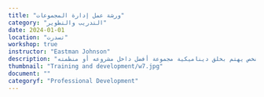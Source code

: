 ```yaml
---
title: "ورشة عمل إدارة المجموعات"
category: "التدريب والتطوير"
date: 2024-01-01
location: "تسدرت"
workshop: true
instructor: "Eastman Johnson"
description: "جزء أساسي من ضمان نجاح المشروع هو وجود فريق يعمل بشكل جيد معًا. إن وجود ميسر ماهر يتفاعل مع جميع أفراد المجموعة ويشجع الجميع يعد جزءًا مهمًا من ذلك. تتناول هذه الورشة نصائح حول إدارة المجموعات وكيفية كون الميسر أثناء العمل على مشروع. يُتحدث عن صفات الميسر الجيد، وكيفية التعامل مع المشاركين الصعبين، وغير ذلك. يحصل المشاركون على فرصة لممارسة المهارات المدرسة من خلال النشاط في النهاية. تعد هذه الورشة مفيدة لأي شخص يشغل منصب القيادة أو أي شخص يهتم بخلق ديناميكية مجموعة أفضل داخل مشروعه أو منظمته."
thumbnail: "Training and development/w7.jpg"
document: ""
categoryf: "Professional Development"
---
```

